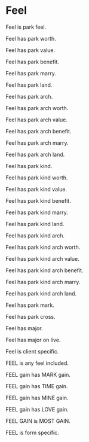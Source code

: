 # Feel

Feel is park feel.

Feel has park worth.

Feel has park value.

Feel has park benefit.

Feel has park marry.

Feel has park land.

Feel has park arch.

Feel has park arch worth.

Feel has park arch value.

Feel has park arch benefit.

Feel has park arch marry.

Feel has park arch land.

Feel has park kind.

Feel has park kind worth.

Feel has park kind value.

Feel has park kind benefit.

Feel has park kind marry.

Feel has park kind land.

Feel has park kind arch.

Feel has park kind arch worth.

Feel has park kind arch value.

Feel has park kind arch benefit.

Feel has park kind arch marry.

Feel has park kind arch land.

Feel has park mark.

Feel has park cross.

Feel has major.

Feel has major on live.

Feel is client specific.

FEEL is any feel included.

FEEL gain has MARK gain.

FEEL gain has TIME gain.

FEEL gain has MINE gain.

FEEL gain has LOVE gain.

FEEL GAIN is MOST GAIN.

FEEL is form specific.